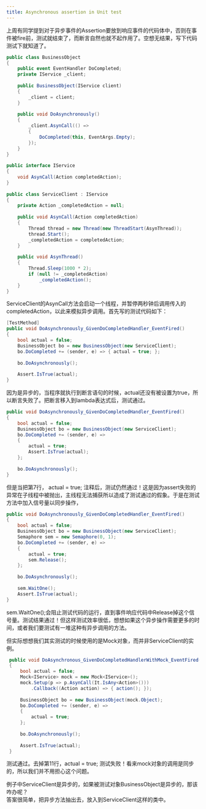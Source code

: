 ```yaml
---
title: Asynchronous assertion in Unit test
---
```


上周有同学提到对于异步事件的Assertion要放到响应事件的代码体中，否则在事件被fire前，测试就结束了，而断言自然也就不起作用了。空想无结果，写下代码测试下就知道了。
```c#
public class BusinessObject
{
    public event EventHandler DoCompleted;
    private IService _client;
 
    public BusinessObject(IService client)
    {
        _client = client;
    }
 
    public void DoAsynchronously()
    {
        _client.AsynCall(() =>
        {
            DoCompleted(this, EventArgs.Empty);
        });
    }
}
 
public interface IService
{
    void AsynCall(Action completedAction);
}
 
public class ServiceClient : IService
{
    private Action _completedAction = null;
 
    public void AsynCall(Action completedAction)
    {
        Thread thread = new Thread(new ThreadStart(AsynThread));
        thread.Start();
        _completedAction = completedAction;
    }
 
    public void AsynThread()
    {
        Thread.Sleep(1000 * 2);
        if (null != _completedAction)
            _completedAction();
    }
}
```
ServiceClient的AsynCall方法会启动一个线程，并暂停两秒钟后调用传入的completedAction，以此来模拟异步调用。首先写的测试代码如下：
```c#
[TestMethod]
public void DoAsynchronously_GivenDoCompletedHandler_EventFired()
{
    bool actual = false;
    BusinessObject bo = new BusinessObject(new ServiceClient);
    bo.DoCompleted += (sender, e) => { actual = true; };
 
    bo.DoAsynchronously();
 
    Assert.IsTrue(actual);
}
```
因为是异步的，当程序就执行到断言语句的时候，actual还没有被设置为true，所以断言失败了。把断言移入到lambda表达式后，测试通过。 
```c#
public void DoAsynchronously_GivenDoCompletedHandler_EventFired()
{
    bool actual = false;
    BusinessObject bo = new BusinessObject(new ServiceClient);
    bo.DoCompleted += (sender, e) =>
    {
        actual = true;
        Assert.IsTrue(actual);
    };
 
    bo.DoAsynchronously();
}
```
但是当把第7行， actual = true; 注释后，测试仍然通过！这是因为assert失败的异常在子线程中被抛出，主线程无法捕获所以造成了测试通过的假象。于是在测试方法中加入信号量以同步操作， 
```c#
public void DoAsynchronously_GivenDoCompletedHandler_EventFired()
{
    bool actual = false;
    BusinessObject bo = new BusinessObject(new ServiceClient);
    Semaphore sem = new Semaphore(0, 1);
    bo.DoCompleted += (sender, e) =>
    {
        actual = true;
        sem.Release();
    };
 
    bo.DoAsynchronously();
    
    sem.WaitOne();
    Assert.IsTrue(actual);
}
```
sem.WaitOne();会阻止测试代码的运行，直到事件响应代码中Release掉这个信号量。测试结果通过！但这样测试效率很低，想想如果这个异步操作需要更多的时间，或者我们要测试有一堆这种有异步调用的方法。

但实际想想我们其实测试的时候使用的是Mock对象，而并非ServiceClient的实例。 
```c#
 public void DoAsynchronous_GivenDoCompletedHandlerWithMock_EventFired()
 {
     bool actual = false;
     Mock<IService> mock = new Mock<IService>();
     mock.Setup(p => p.AsynCall(It.IsAny<Action>()))
         .Callback((Action action) => { action(); });
  
     BusinessObject bo = new BusinessObject(mock.Object);
     bo.DoCompleted += (sender, e) =>
     {
         actual = true;
     };
  
     bo.DoAsynchronously();
  
     Assert.IsTrue(actual);
 }
```
测试通过。去掉第11行，actual = true; 测试失败！看来mock对象的调用是同步的，所以我们并不用担心这个问题。

例子中ServiceClient是异步的，如果被测试对象BusinessObject是异步的，那该咋办呢？  
答案很简单，把异步方法抽出去，放入到ServiceClient这样的类中。